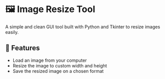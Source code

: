 # 🖼️ Image Resize Tool

A simple and clean GUI tool built with Python and Tkinter to resize images easily.

## 🔧 Features
- Load an image from your computer
- Resize the image to custom width and height
- Save the resized image on a chosen format